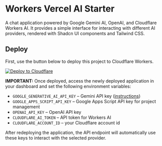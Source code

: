 # Workers Vercel AI Starter

A chat application powered by Google Gemini AI, OpenAI, and Cloudflare Workers AI. It provides a simple interface for interacting with different AI providers, rendered with Shadcn UI components and Tailwind CSS.

## Deploy

First, use the button below to deploy this project to Cloudflare Workers.

[![Deploy to Cloudflare](https://deploy.workers.cloudflare.com/button)](https://deploy.workers.cloudflare.com/?url=https://github.com/kristianfreeman/workers-vercel-ai-starter)

**IMPORTANT:** Once deployed, access the newly deployed application in your dashboard and set the following environment variables:

- `GOOGLE_GENERATIVE_AI_API_KEY` – Gemini API key ([instructions](https://ai.google.dev/gemini-api/docs/api-key))
- `GOOGLE_APPS_SCRIPT_API_KEY` – Google Apps Script API key for project management
- `OPENAI_API_KEY` – OpenAI API key
- `CLOUDFLARE_AI_TOKEN` – API token for Workers AI
- `CLOUDFLARE_ACCOUNT_ID` – your Cloudflare account id

After redeploying the application, the API endpoint will automatically use these keys to interact with the selected provider.

